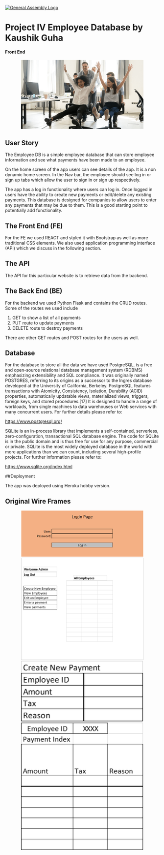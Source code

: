 
[![General Assembly Logo](https://camo.githubusercontent.com/1a91b05b8f4d44b5bbfb83abac2b0996d8e26c92/687474703a2f2f692e696d6775722e636f6d2f6b6538555354712e706e67)](https://generalassemb.ly/education/web-development-immersive)


# Project IV Employee Database by Kaushik Guha
#### Front End

<p align="center">
<img src="public/HappyEmployees.png" width="400">
</p>


## User Story

The Employee DB is a simple employee database that can store employee information and see what payments have been made to an employee.

On the home screen of the app users can see details of the app. It is a non dynamic home screen.
In the Nav bar, the employee should see log in or sign up tabs which allow the user to sign in or sign up respectively.

The app has a log in functionality where users can log in. Once logged in users have the ability to create new payments or edit/delete any existing payments. This database is designed for companies to allow users to enter any payments that may be due to them. This is a good starting point to potentially add functionality.

## The Front End (FE)

For the FE we used REACT and styled it with Bootstrap as well as more traditional CSS elements. We also used application programming interface (API) which we discuss in the following section.

## The API

The API for this particular website is to retrieve data from the backend.

## The Back End (BE)

For the backend we used Python Flask and contains the CRUD routes. Some of the routes we used include

1. GET to show a list of all payments
2. PUT route to update payments
3. DELETE route to destroy payments

There are other GET routes and POST routes for the users as well.

## Database

For the database to store all the data we have used PostgreSQL. is a free and open-source relational database management system (RDBMS) emphasizing extensibility and SQL compliance. It was originally named POSTGRES, referring to its origins as a successor to the Ingres database developed at the University of California, Berkeley. PostgreSQL features transactions with Atomicity, Consistency, Isolation, Durability (ACID) properties, automatically updatable views, materialized views, triggers, foreign keys, and stored procedures.[17] It is designed to handle a range of workloads, from single machines to data warehouses or Web services with many concurrent users. For further details please refer to:

https://www.postgresql.org/

SQLite is an in-process library that implements a self-contained, serverless, zero-configuration, transactional SQL database engine. The code for SQLite is in the public domain and is thus free for use for any purpose, commercial or private. SQLite is the most widely deployed database in the world with more applications than we can count, including several high-profile projects.
For further information please refer to:

https://www.sqlite.org/index.html

##Deployment

The app was deployed using Heroku hobby version.


## Original Wire Frames

<p align='center'>
<img src="public/WF1.png" width="400">
<br>

<img src="public/WF2.png" width="400">
<br>

<img src="public/WF3.png" width="400">
<br>

<img src="public/WF4.png" width="400">
<br>
</p>

